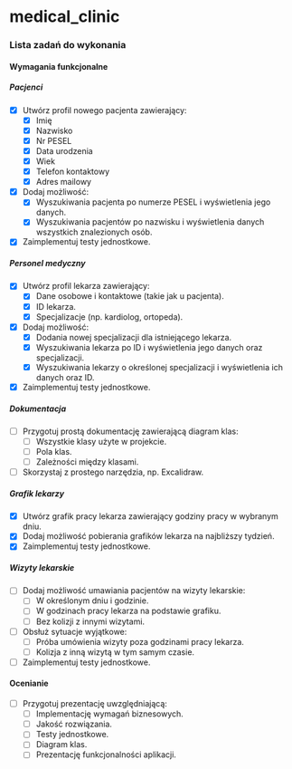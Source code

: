 # medical_clinic

### Lista zadań do wykonania

#### Wymagania funkcjonalne

##### Pacjenci
- [x] Utwórz profil nowego pacjenta zawierający:
    - [x] Imię
    - [x] Nazwisko
    - [x] Nr PESEL
    - [x] Data urodzenia
    - [x] Wiek
    - [x] Telefon kontaktowy
    - [x] Adres mailowy
- [x] Dodaj możliwość:
    - [x] Wyszukiwania pacjenta po numerze PESEL i wyświetlenia jego danych.
    - [x] Wyszukiwania pacjentów po nazwisku i wyświetlenia danych wszystkich znalezionych osób.
- [x] Zaimplementuj testy jednostkowe.

##### Personel medyczny
- [x] Utwórz profil lekarza zawierający:
    - [x] Dane osobowe i kontaktowe (takie jak u pacjenta).
    - [x] ID lekarza.
    - [x] Specjalizacje (np. kardiolog, ortopeda).
- [x] Dodaj możliwość:
    - [x] Dodania nowej specjalizacji dla istniejącego lekarza.
    - [x] Wyszukiwania lekarza po ID i wyświetlenia jego danych oraz specjalizacji.
    - [x] Wyszukiwania lekarzy o określonej specjalizacji i wyświetlenia ich danych oraz ID.
- [x] Zaimplementuj testy jednostkowe.

##### Dokumentacja
- [ ] Przygotuj prostą dokumentację zawierającą diagram klas:
    - [ ] Wszystkie klasy użyte w projekcie.
    - [ ] Pola klas.
    - [ ] Zależności między klasami.
- [ ] Skorzystaj z prostego narzędzia, np. Excalidraw.

##### Grafik lekarzy
- [x] Utwórz grafik pracy lekarza zawierający godziny pracy w wybranym dniu.
- [x] Dodaj możliwość pobierania grafików lekarza na najbliższy tydzień.
- [x] Zaimplementuj testy jednostkowe.

##### Wizyty lekarskie
- [ ] Dodaj możliwość umawiania pacjentów na wizyty lekarskie:
    - [ ] W określonym dniu i godzinie.
    - [ ] W godzinach pracy lekarza na podstawie grafiku.
    - [ ] Bez kolizji z innymi wizytami.
- [ ] Obsłuż sytuacje wyjątkowe:
    - [ ] Próba umówienia wizyty poza godzinami pracy lekarza.
    - [ ] Kolizja z inną wizytą w tym samym czasie.
- [ ] Zaimplementuj testy jednostkowe.

#### Ocenianie
- [ ] Przygotuj prezentację uwzględniającą:
    - [ ] Implementację wymagań biznesowych.
    - [ ] Jakość rozwiązania.
    - [ ] Testy jednostkowe.
    - [ ] Diagram klas.
    - [ ] Prezentację funkcjonalności aplikacji.